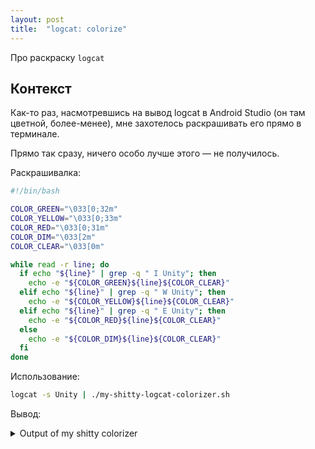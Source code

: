 ```yaml
---
layout: post
title:  "logcat: colorize"
---
```


<span class="hidden">Про раскраску <code>logcat</code></span>

## Контекст

Как-то раз, насмотревшись на вывод logcat в Android Studio (он там цветной, более-менее), мне захотелось раскрашивать его прямо в терминале.

Прямо так сразу, ничего особо лучше этого — не получилось.

Раскрашивалка:

```bash
#!/bin/bash

COLOR_GREEN="\033[0;32m"
COLOR_YELLOW="\033[0;33m"
COLOR_RED="\033[0;31m"
COLOR_DIM="\033[2m"
COLOR_CLEAR="\033[0m"

while read -r line; do
  if echo "${line}" | grep -q " I Unity"; then
    echo -e "${COLOR_GREEN}${line}${COLOR_CLEAR}"
  elif echo "${line}" | grep -q " W Unity"; then
    echo -e "${COLOR_YELLOW}${line}${COLOR_CLEAR}"
  elif echo "${line}" | grep -q " E Unity"; then
    echo -e "${COLOR_RED}${line}${COLOR_CLEAR}"
  else
    echo -e "${COLOR_DIM}${line}${COLOR_CLEAR}"
  fi
done
```

Использование:

```bash
logcat -s Unity | ./my-shitty-logcat-colorizer.sh
```

Вывод:

<details>
  <summary>Output of my shitty colorizer</summary>

  <div class="container-log-fit">
    --------- beginning of main
    <br />
    <span class="terminal-green">10-18 00:46:36.633 23548 23614 I Unity : [2023-10-18
      05:46:36.627] UnityInitApplication
    </span>
    <br />
    <span class="terminal-green">10-18 00:46:36.633 23548 23614 I Unity :
      [2023-10-18 05:46:36.633] ApplicationModeVR
    </span>
    <br />
    <span class="terminal-green">10-18 00:46:36.635 23548 23614 I
      Unity : [2023-10-18 05:46:36.635] SetCurrentThreadAffinity
    </span>
    <br />
    <span class="terminal-green">10-18 00:46:36.640
      23548 23614 I Unity : [2023-10-18 05:46:36.640] RuntimeInitialize
    </span>
    <br />
    <span class="terminal-green">10-18
      00:46:36.689 23548 23614 I Unity : [2023-10-18 05:46:36.689] MountApk
    </span>
    <br />
    <span class="terminal-green">10-18
      00:46:36.721 23548 23614 I Unity : [2023-10-18 05:46:36.721] MountObbs
    </span>
    <br />
    <span class="terminal-green">10-18
      00:46:36.723 23548 23614 I Unity : [2023-10-18 05:46:36.723] MultiThreadStackTrace_Init
    </span>
    <br />
    <span
      class="terminal-green">10-18 00:46:36.723 23548 23614 I Unity : [2023-10-18 05:46:36.723] Signal handler for capture
      multi-threads stack register success!
    </span>
    <br />
    <span class="terminal-green">10-18 00:46:36.724 23548 23614 I Unity :
      [2023-10-18 05:46:36.724] MultiThreadStackTrace init success!
    </span>
    <br />
    <span class="terminal-green">10-18 00:46:36.724
      23548 23614 I Unity : [2023-10-18 05:46:36.724] securitylib_Init
    </span>
    <br />
    <span class="terminal-green">10-18
      00:46:36.731 23548 23614 I Unity : [2023-10-18 05:46:36.731] DeviceName 
    </span>
    <br />
    <span
      class="terminal-green">10-18 00:46:36.735 23548 23614 I Unity : [2023-10-18 05:46:36.735] SystemInfo CPU = ARM64 FP ASIMD
      AES, Cores = 8, Memory = 5593mb
    </span>
    <br />
    <span class="terminal-green">10-18 00:46:36.735 23548 23614 I Unity :
      [2023-10-18 05:46:36.735] SystemInfo ARM big.LITTLE configuration: 0 big (mask: 0), 8 little (mask:
      255)
    </span>
    <br />
    <span class="terminal-green">10-18 00:46:36.735 23548 23614 I Unity : [2023-10-18 05:46:36.735]
      ApplicationInfo com.miHoYo.GenshinImpact version 4.1.0_18054760_18121248 build
      6cd0a56d-433b-4312-b029-a27e8549f616
    </span>
    <br />
    <span class="terminal-green">10-18 00:46:36.735 23548 23614 I Unity :
      [2023-10-18 05:46:36.735] Built from '' branch, Version '2017.4.30f1 (0)', Build type 'Release', Scripting Backend
      'il2cpp'
    </span>
    <br />
    <span class="terminal-green">10-18 00:46:37.055 23548 23614 I Unity : [2023-10-18 05:46:37.055] Read
      and enabled 0 persistent code switches
    </span>
    <br />10-18 00:46:39.070 23548 23614 D Unity : GL_OES_EGL_image
    GL_OES_EGL_image_external GL_OES_EGL_sync GL_OES_vertex_half_float GL_OES_framebuffer_object GL_OES_rgb8_rgba8
    GL_OES_compressed_ETC1_RGB8_texture GL_AMD_compressed_ATC_texture GL_KHR_texture_compression_astc_ldr
    GL_KHR_texture_compression_astc_hdr GL_OES_texture_compression_astc GL_OES_texture_npot
    GL_EXT_texture_filter_anisotropic GL_EXT_texture_format_BGRA8888 GL_EXT_read_format_bgra GL_OES_texture_3D
    GL_EXT_color_buffer_float GL_EXT_color_buffer_half_float GL_QCOM_alpha_test GL_OES_depth24 GL_OES_packed_depth_stencil
    GL_OES_depth_texture GL_OES_depth_texture_cube_map GL_EXT_sRGB GL_OES_texture_float GL_OES_texture_float_linear
    GL_OES_texture_half_float GL_OES_texture_half_float_linear GL_EXT_texture_type_2_10_10_10_REV GL_EXT_texture_sRGB_decode
    GL_EXT_texture_format_sRGB_override GL_OES_element_index_uint GL_EXT_copy_image GL_EXT_geometry_shader
    GL_EXT_tessellation_shader GL_OES_texture_stencil8 GL_EXT_shader_io_blocks GL_OES_shader_image_atomic
    GL_OES_sample_variables GL_EXT_texture_b
    <br />10-18 00:46:39.070 23548 23614 D Unity : order_clamp
    GL_EXT_EGL_image_external_wrap_modes GL_EXT_multisampled_render_to_texture GL_EXT_multisampled_render_to_texture2
    GL_OES_shader_multisample_interpolation GL_EXT_texture_cube_map_array GL_EXT_draw_buffers_indexed GL_EXT_gpu_shader5
    GL_EXT_robustness GL_EXT_texture_buffer GL_EXT_shader_framebuffer_fetch GL_ARM_shader_framebuffer_fetch_depth_stencil
    GL_OES_texture_storage_multisample_2d_array GL_OES_sample_shading GL_OES_get_program_binary GL_EXT_debug_label
    GL_KHR_blend_equation_advanced GL_KHR_blend_equation_advanced_coherent GL_QCOM_tiled_rendering
    GL_ANDROID_extension_pack_es31a GL_EXT_primitive_bounding_box GL_OES_standard_derivatives GL_OES_vertex_array_object
    GL_EXT_disjoint_timer_query GL_KHR_debug GL_EXT_YUV_target GL_EXT_sRGB_write_control GL_EXT_texture_norm16
    GL_EXT_discard_framebuffer GL_OES_surfaceless_context GL_OVR_multiview GL_OVR_multiview2 GL_EXT_texture_sRGB_R8
    GL_KHR_no_error GL_EXT_debug_marker GL_OES_EGL_image_external_essl3 GL_OVR_multiview_multisampled_render_to_texture
    GL_E
    <br />10-18 00:46:39.070 23548 23614 D Unity : XT_buffer_storage GL_EXT_external_buffer
    GL_EXT_blit_framebuffer_params GL_EXT_clip_cull_distance GL_EXT_protected_textures
    GL_EXT_shader_non_constant_global_initializers GL_QCOM_texture_foveated GL_QCOM_texture_foveated_subsampled_layout
    GL_QCOM_shader_framebuffer_fetch_noncoherent GL_QCOM_shader_framebuffer_fetch_rate GL_EXT_memory_object
    GL_EXT_memory_object_fd GL_EXT_EGL_image_array GL_NV_shader_noperspective_interpolation
    GL_KHR_robust_buffer_access_behavior GL_EXT_EGL_image_storage GL_EXT_blend_func_extended GL_EXT_clip_control
    GL_OES_texture_view GL_EXT_fragment_invocation_density GL_QCOM_validate_shader_binary
    GL_QCOM_YUV_texture_gather
    <br />
    <br />
    <span class="terminal-red">10-18 00:46:39.074 23548 23614 E Unity : [2023-10-18
      05:46:39.074] HK4EUpload:Try to delete file
      /storage/emulated/0/Android/data/com.miHoYo.GenshinImpact/c124dfe0bc1c644acac37929fc0d8957_tmp
    </span>
    <br />
    <br />
    <span
      class="terminal-red">10-18 00:46:39.074 23548 23614 E Unity :
    </span>
    <br />
    <br />
    <span class="terminal-red">10-18
      00:46:39.074 23548 23614 E Unity : (Filename: Line: 2233)
    </span>
    <br />
    <br />
    <span class="terminal-red">10-18
      00:46:39.074 23548 23614 E Unity :
    </span>
    <br />
    <br />
    <span class="terminal-yellow">10-18 00:46:40.304 23548 23614 W Unity :
      [2023-10-18 05:46:40.304] Begin Compile ComputeShader:BuildHIZ.HZBBuildCS
    </span>
    <br />
    <br />
    <span
      class="terminal-yellow">10-18 00:46:40.304 23548 23614 W Unity :
    </span>
    <br />
    <br />
    <span class="terminal-yellow">10-18
      00:46:40.304 23548 23614 W Unity : (Filename: Line: 468)
    </span>
    <br />
    <br />
    <span class="terminal-yellow">10-18 00:46:40.304
      23548 23614 W Unity :
    </span>
    <br />
    <br />
    <span class="terminal-yellow">10-18 00:46:40.315 23548 23614 W Unity : [2023-10-18
      05:46:40.315] End Compile ComputeShader:BuildHIZ.HZBBuildCS
    </span>
    <br />
    <br />
    <span class="terminal-yellow">10-18
      00:46:40.315 23548 23614 W Unity :
    </span>
    <br />
    <br />
    <span class="terminal-yellow">10-18 00:46:40.315 23548 23614 W Unity :
      (Filename: Line: 500)
    </span>
    <br />
    <br />
    <span class="terminal-yellow">10-18 00:46:40.315 23548 23614 W Unity
      :
    </span>
    <br />
    <br />
    <span class="terminal-yellow">10-18 00:46:40.316 23548 23614 W Unity : [2023-10-18 05:46:40.316] Begin
      Compile ComputeShader:BuildHIZ.HZBBuildCS
    </span>
    <br />
    <br />
    <span class="terminal-yellow">10-18 00:46:40.316 23548 23614 W
      Unity :
    </span>
    <br />
    <br />
    <span class="terminal-yellow">10-18 00:46:40.316 23548 23614 W Unity : (Filename: Line:
      468)
    </span>
    <br />
    <br />
    <span class="terminal-yellow">10-18 00:46:40.316 23548 23614 W Unity :
    </span>
    <br />
    <br />
    <span
      class="terminal-yellow">10-18 00:46:40.317 23548 23614 W Unity : [2023-10-18 05:46:40.317] End Compile
      ComputeShader:BuildHIZ.HZBBuildCS
    </span>
    <br />
    <br />
    <span class="terminal-yellow">10-18 00:46:40.317 23548 23614 W Unity
      :
    </span>
    <br />
    <br />
    <span class="terminal-yellow">10-18 00:46:40.317 23548 23614 W Unity : (Filename: Line:
      500)
    </span>
    <br />
    <br />
    <span class="terminal-yellow">10-18 00:46:40.317 23548 23614 W Unity :
    </span>
    <br />
    <br />
    <span
      class="terminal-yellow">10-18 00:46:40.317 23548 23614 W Unity : [2023-10-18 05:46:40.317] Begin Compile
      ComputeShader:BuildHIZ.HZBBuildCS
    </span>
    <br />
    <br />
    <span class="terminal-yellow">10-18 00:46:40.317 23548 23614 W Unity
      :
    </span>
    <br />
    <br />
    <span class="terminal-yellow">10-18 00:46:40.317 23548 23614 W Unity : (Filename: Line:
      468)
    </span>
    <br />
    <br />
    <span class="terminal-yellow">10-18 00:46:40.317 23548 23614 W Unity :
    </span>
    <br />
    <br />
    <span
      class="terminal-yellow">10-18 00:46:40.319 23548 23614 W Unity : [2023-10-18 05:46:40.319] End Compile
      ComputeShader:BuildHIZ.HZBBuildCS
    </span>
    <br />
    <br />
    <span class="terminal-yellow">10-18 00:46:40.319 23548 23614 W Unity
      :
    </span>
    <br />
    <br />
    <span class="terminal-yellow">10-18 00:46:40.319 23548 23614 W Unity : (Filename: Line:
      500)
    </span>
    <br />
    <br />
    <span class="terminal-yellow">10-18 00:46:40.319 23548 23614 W Unity :
    </span>
    <br />
    <br />
    <span
      class="terminal-yellow">10-18 00:46:40.320 23548 23614 W Unity : [2023-10-18 05:46:40.320] Begin Compile
      ComputeShader:BuildHIZ.HZBBuildCS
    </span>
    <br />
    <br />
    <span class="terminal-yellow">10-18 00:46:40.320 23548 23614 W Unity
      :
    </span>
    <br />
    <br />
    <span class="terminal-yellow">10-18 00:46:40.320 23548 23614 W Unity : (Filename: Line:
      468)
    </span>
    <br />
    <br />
    <span class="terminal-yellow">10-18 00:46:40.320 23548 23614 W Unity :
    </span>
    <br />
    <br />
    <span
      class="terminal-yellow">10-18 00:46:40.321 23548 23614 W Unity : [2023-10-18 05:46:40.321] End Compile
      ComputeShader:BuildHIZ.HZBBuildCS
    </span>
    <br />
    <br />
    <span class="terminal-yellow">10-18 00:46:40.321 23548 23614 W Unity
      :
    </span>
    <br />
    <br />
    <span class="terminal-yellow">10-18 00:46:40.321 23548 23614 W Unity : (Filename: Line:
      500)
    </span>
    <br />
    <br />
    <span class="terminal-yellow">10-18 00:46:40.321 23548 23614 W Unity :
    </span>
    <br />
    <br />
    <span
      class="terminal-green">10-18 00:46:43.508 23548 23614 I Unity : [2023-10-18 05:46:43.508] Genshin Start Log: GameManager
      Awake - NowTimeStamp:1697579203
    </span>
    <br />
    <br />
    <span class="terminal-green">10-18 00:46:43.550 23548 23614 I Unity :
      [2023-10-18 05:46:43.549] Genshin Start Log: GameManager Start - NowTimeStamp:1697579203
    </span>
    <br />
    <br />
    <span
      class="terminal-green">10-18 00:46:43.550 23548 23614 I Unity : [2023-10-18 05:46:43.550] Genshin Start Log: GameManager
      InitGame - NowTimeStamp:1697579203
    </span>
    <br />
    <br />
    <span class="terminal-green">10-18 00:46:43.565 23548 23614 I Unity :
      [2023-10-18 05:46:43.565] Load DownloadPref:
      {"resStatus":[0,0],"redownloadUselessAudio":false,"redownloadUselessVideo":false}
    </span>
    <br />
    <br />
    <span
      class="terminal-green">10-18 00:46:43.565 23548 23614 I Unity : DJMNDPNJCKD:OMMJEAGFEBP()
    </span>
    <br />
    <br />
    <span
      class="terminal-green">10-18 00:46:43.565 23548 23614 I Unity : MoleMole.GameManager:HOOLDBCLMMF()
    </span>
    <br />
    <br />
    <span
      class="terminal-green">10-18 00:46:43.565 23548 23614 I Unity :
    </span>
    <br />
    <br />
    <span class="terminal-green">10-18
      00:46:43.565 23548 23614 I Unity : (Filename:
      E:/WKSPC/4.1Fix/sourceCode/artifacts/generated/Android/runtime/DebugBindings.gen.cpp Line: 64)
    </span>
    <br />
    <br />
    <span
      class="terminal-green">10-18 00:46:43.565 23548 23614 I Unity :
    </span>
    <br />
    <br />
    <span class="terminal-green">10-18
      00:46:43.578 23548 23614 I Unity : [2023-10-18 05:46:43.578] IsBaseResVersionHashChanged=> baseResVersionHashInPersist
      = b8ad419157e6112db0fc9fb117ef4a9f, md5 in streamingResVersion =
      b8ad419157e6112db0fc9fb117ef4a9f
    </span>
    <br />
    <br />
    <span class="terminal-green">10-18 00:46:43.578 23548 23614 I Unity :
      MoleMole.GameManager:HOOLDBCLMMF()
    </span>
    <br />
    <br />
    <span class="terminal-green">10-18 00:46:43.578 23548 23614 I Unity
      :
    </span>
    <br />
    <br />
    <span class="terminal-green">10-18 00:46:43.578 23548 23614 I Unity : (Filename:
      E:/WKSPC/4.1Fix/sourceCode/artifacts/generated/Android/runtime/DebugBindings.gen.cpp Line: 64)
    </span>
    <br />
    <br />
    <span
      class="terminal-green">10-18 00:46:43.578 23548 23614 I Unity :
    </span>
    <br />
    <br />
    <span class="terminal-green">10-18
      00:46:44.791 23548 23614 I Unity : [2023-10-18 05:46:44.791] [MTRManager]client create sucess!
    </span>
    <br />
    <br />
    <span
      class="terminal-green">10-18 00:46:44.791 23548 23614 I Unity : MoleMole.GameManager:AEHPIEMNCIN()
    </span>
    <br />
    <br />
    <span
      class="terminal-green">10-18 00:46:44.791 23548 23614 I Unity : MoleMole.GameManager:HOOLDBCLMMF()
    </span>
    <br />
    <br />
    <span
      class="terminal-green">10-18 00:46:44.791 23548 23614 I Unity :
    </span>
    <br />
    <br />
    <span class="terminal-green">10-18
      00:46:44.791 23548 23614 I Unity : (Filename:
      E:/WKSPC/4.1Fix/sourceCode/artifacts/generated/Android/runtime/DebugBindings.gen.cpp Line: 64)
    </span>
    <br />
    <br />
    <span
      class="terminal-green">10-18 00:46:44.791 23548 23614 I Unity :
    </span>
    <br />
    <br />
    <span class="terminal-green">10-18
      00:46:44.826 23548 23614 I Unity : [2023-10-18 05:46:44.826] Genshin Start Log: GameManager ShowLogo -
      NowTimeStamp:1697579204
    </span>
    <br />
    <br />
    <span class="terminal-green">10-18 00:46:44.888 23548 23614 I Unity :
      [2023-10-18 05:46:44.888] Genshin Start Log: LogoPageContext SetupView -
      NowTimeStamp:1697579204
    </span>
    <br />
    <br />
    <span class="terminal-green">10-18 00:46:47.884 23548 23614 I Unity :
      [2023-10-18 05:46:47.884] Genshin Start Log: LogoPageContext ClosePage -
      NowTimeStamp:1697579207
    </span>
    <br />
    <br />
    <span class="terminal-green">10-18 00:46:47.884 23548 23614 I Unity :
      [2023-10-18 05:46:47.884] Genshin Start Log: GameManager StartHome - NowTimeStamp:1697579207
    </span>
    <br />
    <br />
    <span
      class="terminal-green">10-18 00:46:47.916 23548 23614 I Unity : [2023-10-18 05:46:47.916] Genshin Start Log: GameManager
      ChangeGameWorld Home - NowTimeStamp:1697579207
    </span>
    <br />
    <br />
    <span class="terminal-green">10-18 00:46:47.924 23548
      23614 I Unity : [2023-10-18 05:46:47.924] Genshin Start Log: GameManager CreateNewGameWorld Home -
      NowTimeStamp:1697579207
    </span>
    <br />
    <br />
    <span class="terminal-green">10-18 00:46:47.939 23548 23614 I Unity :
      [2023-10-18 05:46:47.939] Genshin Start Log: Home LoadScene - NowTimeStamp:1697579207
    </span>
    <br />
    <br />
    <span
      class="terminal-green">10-18 00:46:47.961 23548 23614 I Unity : [2023-10-18 05:46:47.961] Texture streaming preload
      close!
    </span>
    <br />
    <br />
    <span class="terminal-green">10-18 00:46:47.961 23548 23614 I Unity :
      OLHIFOGGMIM:MoveNext()
    </span>
    <br />
    <br />
    <span class="terminal-green">10-18 00:46:47.961 23548 23614 I Unity :
      UnityEngine.SetupCoroutine:InvokeMoveNext(IEnumerator, IntPtr)
    </span>
    <br />
    <br />
    <span class="terminal-green">10-18
      00:46:47.961 23548 23614 I Unity : UnityEngine.MonoBehaviour:StartCoroutine(IEnumerator)
    </span>
    <br />
    <br />
    <span
      class="terminal-green">10-18 00:46:47.961 23548 23614 I Unity : JBLGLCLGBKE:CIIBFDCPMNB(IEnumerator,
      Boolean)
    </span>
    <br />
    <br />
    <span class="terminal-green">10-18 00:46:47.961 23548 23614 I Unity :
      AEJMFLHFEPL:ILMJEICJEOM()
    </span>
    <br />
    <br />
    <span class="terminal-green">10-18 00:46:47.961 23548 23614 I Unity :
      MoleMole.GameManager:KPHEGEBOONL(WorldType, UInt32, String, String)
    </span>
    <br />
    <br />
    <span class="terminal-green">10-18
      00:46:47.961 23548 23614 I Unity : MoleMole.EEGFAFEFKOC:LLDKNDHIIIH()
    </span>
    <br />
    <br />
    <span class="terminal-green">10-18
      00:46:47.961 23548 23614 I Unity : JFONKPLEEGN:Invoke()
    </span>
    <br />
    <br />
    <span class="terminal-green">10-18 00:46:47.961
      23548 23614 I Unity : HKELOMNMLFL:Tick()
    </span>
    <br />
    <br />
    <span class="terminal-green">10-18 00:46:47.961 23548 23614 I
      Unity : MoleMole.GameManager:ONCKPFPBFNI()
    </span>
    <br />
    <br />
    <span class="terminal-green">10-18 00:46:47.961 23548 23614 I
      Unity : MoleMole.GameManager:Update()
    </span>
    <br />
    <br />
    <span class="terminal-green">10-18 00:46:47.961 23548 23614 I
      Unity :
    </span>
    <br />
    <br />
    <span class="terminal-green">10-18 00:46:47.961 23548 23614 I Unity : [ line
      273]
    </span>
    <br />
    <br />
    <span class="terminal-green">10-18 00:46:47.961 23548 23614 I Unity : (Filename: Line:
      273)
    </span>
    <br />
    <br />
    <span class="terminal-green">10-18 00:46:47.961 23548 23614 I Unity :
    </span>
    <br />
    <br />
    <span
      class="terminal-green">10-18 00:46:47.961 23548 23614 I Unity : [2023-10-18 05:46:47.961] Genshin Start Log: GameManager
      FirstChangeToHomeCallback - NowTimeStamp:1697579207
    </span>
    <br />
    <br />
    <span class="terminal-green">10-18 00:46:47.966
      23548 23614 I Unity : [2023-10-18 05:46:47.966] Texture streaming preload close!
    </span>
    <br />
    <br />
    <span
      class="terminal-green">10-18 00:46:47.966 23548 23614 I Unity : KAEEPNKKCDK:JKANBEOJLHH()
    </span>
    <br />
    <br />
    <span
      class="terminal-green">10-18 00:46:47.966 23548 23614 I Unity : MoleMole.GameManager:ABJOLHANEPM()
    </span>
    <br />
    <br />
    <span
      class="terminal-green">10-18 00:46:47.966 23548 23614 I Unity : System.Action:Invoke()
    </span>
    <br />
    <br />
    <span
      class="terminal-green">10-18 00:46:47.966 23548 23614 I Unity : MoleMole.EEGFAFEFKOC:LLDKNDHIIIH()
    </span>
    <br />
    <br />
    <span
      class="terminal-green">10-18 00:46:47.966 23548 23614 I Unity : JFONKPLEEGN:Invoke()
    </span>
    <br />
    <br />
    <span
      class="terminal-green">10-18 00:46:47.966 23548 23614 I Unity : HKELOMNMLFL:Tick()
    </span>
    <br />
    <br />
    <span
      class="terminal-green">10-18 00:46:47.966 23548 23614 I Unity : MoleMole.GameManager:ONCKPFPBFNI()
    </span>
    <br />
    <br />
    <span
      class="terminal-green">10-18 00:46:47.966 23548 23614 I Unity : MoleMole.GameManager:Update()
    </span>
    <br />
    <br />
    <span
      class="terminal-green">10-18 00:46:47.966 23548 23614 I Unity :
    </span>
    <br />
    <br />
    <span class="terminal-green">10-18
      00:46:47.966 23548 23614 I Unity : [ line 273]
    </span>
    <br />
    <br />
    <span class="terminal-green">10-18 00:46:47.966 23548
      23614 I Unity : (Filename: Line: 273)
    </span>
    <br />
    <br />
    <span class="terminal-green">10-18 00:46:47.966 23548 23614 I
      Unity :
    </span>
    <br />
    <br />
    <span class="terminal-green">10-18 00:46:48.393 23548 23614 I Unity : [2023-10-18 05:46:48.393]
      Genshin Start Log: LoginMainPageContext SetupView - NowTimeStamp:1697579208
    </span>
    <br />
    <br />
    <span
      class="terminal-green">10-18 00:46:49.333 23548 23614 I Unity : [2023-10-18 05:46:49.333] On Mobile Platform, FSR quality
      is fixed on FLOAT16MOBILE
    </span>
    <br />
    <br />
    <span class="terminal-green">10-18 00:46:49.333 23548 23614 I Unity :
      UnityEngine.Rendering.PostProcessing.PostProcessLayer:OnEnable()
    </span>
    <br />
    <br />
    <span class="terminal-green">10-18
      00:46:49.333 23548 23614 I Unity : UnityEngine.Object:Internal_CloneSingle(Object)
    </span>
    <br />
    <br />
    <span
      class="terminal-green">10-18 00:46:49.333 23548 23614 I Unity : UnityEngine.Object:Instantiate(T)
    </span>
    <br />
    <br />
    <span
      class="terminal-green">10-18 00:46:49.333 23548 23614 I Unity :
      MoleMole.StatExtension:Instantiate(T)
    </span>
    <br />
    <br />
    <span class="terminal-green">10-18 00:46:49.333 23548 23614 I
      Unity : MoleMole.MonoLoginScene:Awake()
    </span>
    <br />
    <br />
    <span class="terminal-green">10-18 00:46:49.333 23548 23614 I
      Unity : UnityEngine.Object:Instantiate(Object, Transform, Boolean)
    </span>
    <br />
    <br />
    <span class="terminal-green">10-18
      00:46:49.333 23548 23614 I Unity : UnityEngine.Object:Instantiate(T, Transform)
    </span>
    <br />
    <br />
    <span
      class="terminal-green">10-18 00:46:49.333 23548 23614 I Unity : MoleMole.StatExtension:Instantiate(T,
      Transform)
    </span>
    <br />
    <br />
    <span class="terminal-green">10-18 00:46:49.333 23548 23614 I Unity :
      NKMBPJJPGEF:NLBBIPMBEAH()
    </span>
    <br />
    <br />
    <span class="terminal-green">10-18 00:46:49.333 23548 23614 I Unity :
      NKMBPJJPGEF:SetupView()
    </span>
    <br />
    <br />
    <span class="terminal-green">10-18 00:46:49.333 23548 23614 I Unity :
      MoleMole.BaseContext:Setup()
    </span>
    <br />
    <br />
    <span class="terminal-green">10-18 00:46:49.333 23548 23614 I Unity :
      HLFIMACGGAA:OnLoadedView(GameObject)
    </span>
    <br />
    <br />
    <span class="terminal-green">10-18 00:46:49.333 23548 23614 I Unity
      : System.Action`1:Invoke(T)
    </span>
    <br />
    <br />
    <span class="terminal-green">10-18 00:46:49.333 23548 23614 I Unity :
      System.Action`1:Invoke(T)
    </span>
    <br />
    <br />
    <span class="terminal-green">10-18 00:46:49.333 23548 23614 I Unity :
      JFNKFMBKNBE:HLNJKMGFMFM(MKNNHKMPCOG, GameObject, Action`1)
    </span>
    <br />
    <br />
    <span class="terminal-green">10-18
      00:46:49.333 23548 23614 I Unity : JFNKFMBKNBE:OPKLNDPCFBJ(MKNNHKMPCOG, Action`1, Boolean,
      BaseContext)
    </span>
    <br />
    <br />
    <span class="terminal-green">10-18 00:46:49.333 23548 23614 I Unity :
      GPMBIMCJPFC:LCDDBGAEMHI(BaseContext, Action`1, Boolean)
    </span>
    <br />
    <br />
    <span class="terminal-green">10-18 00:46:49.333
      23548 23614 I Unity : HLFIMACGGAA:Init()
    </span>
    <br />
    <br />
    <span class="terminal-green">10-18 00:46:49.333 23548 23614 I
      Unity : GPMBIMCJPFC:JMLINLCCOFM(HLFIMACGGAA, Boolean, LEHAGMFMNLH)
    </span>
    <br />
    <br />
    <span class="terminal-green">10-18
      00:46:49.333 23548 23614 I Unity : GPMBIMCJPFC:AONNCDKCNFG(WorldType, Boolean)
    </span>
    <br />
    <br />
    <span
      class="terminal-green">10-18 00:46:49.333 23548 23614 I Unity : OLHIFOGGMIM:MoveNext()
    </span>
    <br />
    <br />
    <span
      class="terminal-green">10-18 00:46:49.333 23548 23614 I Unity : UnityEngine.SetupCoroutine:InvokeMoveNext(IEnumerator,
      IntPtr)
    </span>
    <br />
    <br />
    <span class="terminal-green">10-18 00:46:49.333 23548 23614 I Unity :
    </span>
    <br />
    <br />
    <span
      class="terminal-green">10-18 00:46:49.333 23548 23614 I Unity : (Filena
    </span>
    <br />
    <br />
    <span class="terminal-yellow">10-18
      00:46:49.337 23548 23614 W Unity : [2023-10-18 05:46:49.337] Checkboard Setting: None
    </span>
    <br />
    <br />
    <span
      class="terminal-yellow">10-18 00:46:49.337 23548 23614 W Unity : MoleMole.MonoLoginScene:Awake()
    </span>
    <br />
    <br />
    <span
      class="terminal-yellow">10-18 00:46:49.337 23548 23614 W Unity : UnityEngine.Object:Instantiate(Object, Transform,
      Boolean)
    </span>
    <br />
    <br />
    <span class="terminal-yellow">10-18 00:46:49.337 23548 23614 W Unity :
      UnityEngine.Object:Instantiate(T, Transform)
    </span>
    <br />
    <br />
    <span class="terminal-yellow">10-18 00:46:49.337 23548 23614
      W Unity : MoleMole.StatExtension:Instantiate(T, Transform)
    </span>
    <br />
    <br />
    <span class="terminal-yellow">10-18
      00:46:49.337 23548 23614 W Unity : NKMBPJJPGEF:NLBBIPMBEAH()
    </span>
    <br />
    <br />
    <span class="terminal-yellow">10-18
      00:46:49.337 23548 23614 W Unity : NKMBPJJPGEF:SetupView()
    </span>
    <br />
    <br />
    <span class="terminal-yellow">10-18
      00:46:49.337 23548 23614 W Unity : MoleMole.BaseContext:Setup()
    </span>
    <br />
    <br />
    <span class="terminal-yellow">10-18
      00:46:49.337 23548 23614 W Unity : HLFIMACGGAA:OnLoadedView(GameObject)
    </span>
    <br />
    <br />
    <span
      class="terminal-yellow">10-18 00:46:49.337 23548 23614 W Unity : System.Action`1:Invoke(T)
    </span>
    <br />
    <br />
    <span
      class="terminal-yellow">10-18 00:46:49.337 23548 23614 W Unity : System.Action`1:Invoke(T)
    </span>
    <br />
    <br />
    <span
      class="terminal-yellow">10-18 00:46:49.337 23548 23614 W Unity : JFNKFMBKNBE:HLNJKMGFMFM(MKNNHKMPCOG, GameObject,
      Action`1)
    </span>
    <br />
    <br />
    <span class="terminal-yellow">10-18 00:46:49.337 23548 23614 W Unity :
      JFNKFMBKNBE:OPKLNDPCFBJ(MKNNHKMPCOG, Action`1, Boolean, BaseContext)
    </span>
    <br />
    <br />
    <span class="terminal-yellow">10-18
      00:46:49.337 23548 23614 W Unity : GPMBIMCJPFC:LCDDBGAEMHI(BaseContext, Action`1, Boolean)
    </span>
    <br />
    <br />
    <span
      class="terminal-yellow">10-18 00:46:49.337 23548 23614 W Unity : HLFIMACGGAA:Init()
    </span>
    <br />
    <br />
    <span
      class="terminal-yellow">10-18 00:46:49.337 23548 23614 W Unity : GPMBIMCJPFC:JMLINLCCOFM(HLFIMACGGAA, Boolean,
      LEHAGMFMNLH)
    </span>
    <br />
    <br />
    <span class="terminal-yellow">10-18 00:46:49.337 23548 23614 W Unity :
      GPMBIMCJPFC:AONNCDKCNFG(WorldType, Boolean)
    </span>
    <br />
    <br />
    <span class="terminal-yellow">10-18 00:46:49.337 23548 23614
      W Unity : OLHIFOGGMIM:MoveNext()
    </span>
    <br />
    <br />
    <span class="terminal-yellow">10-18 00:46:49.337 23548 23614 W Unity :
      UnityEngine.SetupCoroutine:InvokeMoveNext(IEnumerator, IntPtr)
    </span>
    <br />
    <br />
    <span class="terminal-yellow">10-18
      00:46:49.337 23548 23614 W Unity :
    </span>
    <br />
    <br />
    <span class="terminal-yellow">10-18 00:46:49.337 23548 23614 W Unity :
      (Filename: E:/WKSPC/4.1Fix/sourceCode/artifacts/generated/Android/runtime/DebugBindings.gen.cpp Line:
      64)
    </span>
    <br />
    <br />
    <span class="terminal-yellow">10-18 00:46:49.337 23548 23614 W Unity :
    </span>
    <br />
    <br />
    <span
      class="terminal-green">10-18 00:46:49.339 23548 23614 I Unity : [2023-10-18 05:46:49.339] On Mobile Platform, FSR quality
      is fixed on FLOAT16MOBILE
    </span>
    <br />
    <br />
    <span class="terminal-green">10-18 00:46:49.339 23548 23614 I Unity :
      MEGHBLMAFHN:GMNJPNCOKJF(Camera, Boolean, HHBHHDMINPG, Boolean)
    </span>
    <br />
    <br />
    <span class="terminal-green">10-18
      00:46:49.339 23548 23614 I Unity : MoleMole.MonoLoginScene:DGGPJOJAOCN(Camera)
    </span>
    <br />
    <br />
    <span
      class="terminal-green">10-18 00:46:49.339 23548 23614 I Unity : MoleMole.MonoLoginScene:Awake()
    </span>
    <br />
    <br />
    <span
      class="terminal-green">10-18 00:46:49.339 23548 23614 I Unity : UnityEngine.Object:Instantiate(Object, Transform,
      Boolean)
    </span>
    <br />
    <br />
    <span class="terminal-green">10-18 00:46:49.339 23548 23614 I Unity :
      UnityEngine.Object:Instantiate(T, Transform)
    </span>
    <br />
    <br />
    <span class="terminal-green">10-18 00:46:49.339 23548 23614
      I Unity : MoleMole.StatExtension:Instantiate(T, Transform)
    </span>
    <br />
    <br />
    <span class="terminal-green">10-18
      00:46:49.339 23548 23614 I Unity : NKMBPJJPGEF:NLBBIPMBEAH()
    </span>
    <br />
    <br />
    <span class="terminal-green">10-18
      00:46:49.339 23548 23614 I Unity : NKMBPJJPGEF:SetupView()
    </span>
    <br />
    <br />
    <span class="terminal-green">10-18
      00:46:49.339 23548 23614 I Unity : MoleMole.BaseContext:Setup()
    </span>
    <br />
    <br />
    <span class="terminal-green">10-18
      00:46:49.339 23548 23614 I Unity : HLFIMACGGAA:OnLoadedView(GameObject)
    </span>
    <br />
    <br />
    <span
      class="terminal-green">10-18 00:46:49.339 23548 23614 I Unity : System.Action`1:Invoke(T)
    </span>
    <br />
    <br />
    <span
      class="terminal-green">10-18 00:46:49.339 23548 23614 I Unity : System.Action`1:Invoke(T)
    </span>
    <br />
    <br />
    <span
      class="terminal-green">10-18 00:46:49.339 23548 23614 I Unity : JFNKFMBKNBE:HLNJKMGFMFM(MKNNHKMPCOG, GameObject,
      Action`1)
    </span>
    <br />
    <br />
    <span class="terminal-green">10-18 00:46:49.339 23548 23614 I Unity :
      JFNKFMBKNBE:OPKLNDPCFBJ(MKNNHKMPCOG, Action`1, Boolean, BaseContext)
    </span>
    <br />
    <br />
    <span class="terminal-green">10-18
      00:46:49.339 23548 23614 I Unity : GPMBIMCJPFC:LCDDBGAEMHI(BaseContext, Action`1, Boolean)
    </span>
    <br />
    <br />
    <span
      class="terminal-green">10-18 00:46:49.339 23548 23614 I Unity : HLFIMACGGAA:Init()
    </span>
    <br />
    <br />
    <span
      class="terminal-green">10-18 00:46:49.339 23548 23614 I Unity : GPMBIMCJPFC:JMLINLCCOFM(HLFIMACGGAA, Boolean,
      LEHAGMFMNLH)
    </span>
    <br />
    <br />
    <span class="terminal-green">10-18 00:46:49.339 23548 23614 I Unity :
      GPMBIMCJPFC:AONNCDKCNFG(WorldType, Boolean)
    </span>
    <br />
    <br />
    <span class="terminal-green">10-18 00:46:49.339 23548 23614
      I Unity : OLHIFOGGMIM:MoveNext()
    </span>
    <br />
    <br />
    <span class="terminal-green">10-18 00:46:49.339 23548 23614 I Unity :
      UnityEngine.SetupCoroutine:InvokeMoveNext(IEnumerator, IntPtr)
    </span>
    <br />
    <br />
    <span class="terminal-green">10-18
      00:46:49.339 23548 23614 I Unity :
    </span>
    <br />
    <br />
    <span class="terminal-green">10-18 00:46:49.339 23548 23614 I Unity :
      (Filename: E:/WKSPC/4.1Fix/sourceCode/artifacts/generated/Android/runtime/DebugBindin
    </span>
    <br />
    <br />
    <span
      class="terminal-green">10-18 00:46:49.344 23548 23614 I Unity : [2023-10-18 05:46:49.344] Texture streaming preload
      close!
    </span>
    <br />
    <br />
    <span class="terminal-green">10-18 00:46:49.344 23548 23614 I Unity :
      MoleMole.MonoLoginScene:Awake()
    </span>
    <br />
    <br />
    <span class="terminal-green">10-18 00:46:49.344 23548 23614 I Unity :
      UnityEngine.Object:Instantiate(Object, Transform, Boolean)
    </span>
    <br />
    <br />
    <span class="terminal-green">10-18
      00:46:49.344 23548 23614 I Unity : UnityEngine.Object:Instantiate(T, Transform)
    </span>
    <br />
    <br />
    <span
      class="terminal-green">10-18 00:46:49.344 23548 23614 I Unity : MoleMole.StatExtension:Instantiate(T,
      Transform)
    </span>
    <br />
    <br />
    <span class="terminal-green">10-18 00:46:49.344 23548 23614 I Unity :
      NKMBPJJPGEF:NLBBIPMBEAH()
    </span>
    <br />
    <br />
    <span class="terminal-green">10-18 00:46:49.344 23548 23614 I Unity :
      NKMBPJJPGEF:SetupView()
    </span>
    <br />
    <br />
    <span class="terminal-green">10-18 00:46:49.344 23548 23614 I Unity :
      MoleMole.BaseContext:Setup()
    </span>
    <br />
    <br />
    <span class="terminal-green">10-18 00:46:49.344 23548 23614 I Unity :
      HLFIMACGGAA:OnLoadedView(GameObject)
    </span>
    <br />
    <br />
    <span class="terminal-green">10-18 00:46:49.344 23548 23614 I Unity
      : System.Action`1:Invoke(T)
    </span>
    <br />
    <br />
    <span class="terminal-green">10-18 00:46:49.344 23548 23614 I Unity :
      System.Action`1:Invoke(T)
    </span>
    <br />
    <br />
    <span class="terminal-green">10-18 00:46:49.344 23548 23614 I Unity :
      JFNKFMBKNBE:HLNJKMGFMFM(MKNNHKMPCOG, GameObject, Action`1)
    </span>
    <br />
    <br />
    <span class="terminal-green">10-18
      00:46:49.344 23548 23614 I Unity : JFNKFMBKNBE:OPKLNDPCFBJ(MKNNHKMPCOG, Action`1, Boolean,
      BaseContext)
    </span>
    <br />
    <br />
    <span class="terminal-green">10-18 00:46:49.344 23548 23614 I Unity :
      GPMBIMCJPFC:LCDDBGAEMHI(BaseContext, Action`1, Boolean)
    </span>
    <br />
    <br />
    <span class="terminal-green">10-18 00:46:49.344
      23548 23614 I Unity : HLFIMACGGAA:Init()
    </span>
    <br />
    <br />
    <span class="terminal-green">10-18 00:46:49.344 23548 23614 I
      Unity : GPMBIMCJPFC:JMLINLCCOFM(HLFIMACGGAA, Boolean, LEHAGMFMNLH)
    </span>
    <br />
    <br />
    <span class="terminal-green">10-18
      00:46:49.344 23548 23614 I Unity : GPMBIMCJPFC:AONNCDKCNFG(WorldType, Boolean)
    </span>
    <br />
    <br />
    <span
      class="terminal-green">10-18 00:46:49.344 23548 23614 I Unity : OLHIFOGGMIM:MoveNext()
    </span>
    <br />
    <br />
    <span
      class="terminal-green">10-18 00:46:49.344 23548 23614 I Unity : UnityEngine.SetupCoroutine:InvokeMoveNext(IEnumerator,
      IntPtr)
    </span>
    <br />
    <br />
    <span class="terminal-green">10-18 00:46:49.344 23548 23614 I Unity :
    </span>
    <br />
    <br />
    <span
      class="terminal-green">10-18 00:46:49.344 23548 23614 I Unity : [ line 273]
    </span>
    <br />
    <br />
    <span
      class="terminal-green">10-18 00:46:49.344 23548 23614 I Unity : (Filename: Line: 273)
    </span>
    <br />
    <br />
    <span
      class="terminal-green">10-18 00:46:49.344 23548 23614 I Unity :
    </span>
    <br />
    <br />
    <span class="terminal-yellow">10-18
      00:46:49.346 23548 23614 W Unity : [2023-10-18 05:46:49.346] Checkboard Setting: None
    </span>
    <br />
    <br />
    <span
      class="terminal-yellow">10-18 00:46:49.346 23548 23614 W Unity : MoleMole.MonoLoginScene:Awake()
    </span>
    <br />
    <br />
    <span
      class="terminal-yellow">10-18 00:46:49.346 23548 23614 W Unity : UnityEngine.Object:Instantiate(Object, Transform,
      Boolean)
    </span>
    <br />
    <br />
    <span class="terminal-yellow">10-18 00:46:49.346 23548 23614 W Unity :
      UnityEngine.Object:Instantiate(T, Transform)
    </span>
    <br />
    <br />
    <span class="terminal-yellow">10-18 00:46:49.346 23548 23614
      W Unity : MoleMole.StatExtension:Instantiate(T, Transform)
    </span>
    <br />
    <br />
    <span class="terminal-yellow">10-18
      00:46:49.346 23548 23614 W Unity : NKMBPJJPGEF:NLBBIPMBEAH()
    </span>
    <br />
    <br />
    <span class="terminal-yellow">10-18
      00:46:49.346 23548 23614 W Unity : NKMBPJJPGEF:SetupView()
    </span>
    <br />
    <br />
    <span class="terminal-yellow">10-18
      00:46:49.346 23548 23614 W Unity : MoleMole.BaseContext:Setup()
    </span>
    <br />
    <br />
    <span class="terminal-yellow">10-18
      00:46:49.346 23548 23614 W Unity : HLFIMACGGAA:OnLoadedView(GameObject)
    </span>
    <br />
    <br />
    <span
      class="terminal-yellow">10-18 00:46:49.346 23548 23614 W Unity : System.Action`1:Invoke(T)
    </span>
    <br />
    <br />
    <span
      class="terminal-yellow">10-18 00:46:49.346 23548 23614 W Unity : System.Action`1:Invoke(T)
    </span>
    <br />
    <br />
    <span
      class="terminal-yellow">10-18 00:46:49.346 23548 23614 W Unity : JFNKFMBKNBE:HLNJKMGFMFM(MKNNHKMPCOG, GameObject,
      Action`1)
    </span>
    <br />
    <br />
    <span class="terminal-yellow">10-18 00:46:49.346 23548 23614 W Unity :
      JFNKFMBKNBE:OPKLNDPCFBJ(MKNNHKMPCOG, Action`1, Boolean, BaseContext)
    </span>
    <br />
    <br />
    <span class="terminal-yellow">10-18
      00:46:49.346 23548 23614 W Unity : GPMBIMCJPFC:LCDDBGAEMHI(BaseContext, Action`1, Boolean)
    </span>
    <br />
    <br />
    <span
      class="terminal-yellow">10-18 00:46:49.346 23548 23614 W Unity : HLFIMACGGAA:Init()
    </span>
    <br />
    <br />
    <span
      class="terminal-yellow">10-18 00:46:49.346 23548 23614 W Unity : GPMBIMCJPFC:JMLINLCCOFM(HLFIMACGGAA, Boolean,
      LEHAGMFMNLH)
    </span>
    <br />
    <br />
    <span class="terminal-yellow">10-18 00:46:49.346 23548 23614 W Unity :
      GPMBIMCJPFC:AONNCDKCNFG(WorldType, Boolean)
    </span>
    <br />
    <br />
    <span class="terminal-yellow">10-18 00:46:49.346 23548 23614
      W Unity : OLHIFOGGMIM:MoveNext()
    </span>
    <br />
    <br />
    <span class="terminal-yellow">10-18 00:46:49.346 23548 23614 W Unity :
      UnityEngine.SetupCoroutine:InvokeMoveNext(IEnumerator, IntPtr)
    </span>
    <br />
    <br />
    <span class="terminal-yellow">10-18
      00:46:49.346 23548 23614 W Unity :
    </span>
    <br />
    <br />
    <span class="terminal-yellow">10-18 00:46:49.346 23548 23614 W Unity :
      (Filename: E:/WKSPC/4.1Fix/sourceCode/artifacts/generated/Android/runtime/DebugBindings.gen.cpp Line:
      64)
    </span>
    <br />
    <br />
    <span class="terminal-yellow">10-18 00:46:49.346 23548 23614 W Unity :
    </span>
    <br />
    <br />
    <span
      class="terminal-green">10-18 00:46:49.458 23548 23614 I Unity : [2023-10-18 05:46:49.458] Genshin Start Log:
      LoginMainPageContext OnAgreement - NowTimeStamp:1697579209
    </span>
    <br />
    <br />
    <span class="terminal-green">10-18
      00:46:49.514 23548 23614 I Unity : [2023-10-18 05:46:49.514] Genshin Start Log: LoginMainPageContext OnPreInit -
      NowTimeStamp:1697579209
    </span>
    <br />
    <br />
    <span class="terminal-green">10-18 00:46:50.176 23548 23614 I Unity :
      [2023-10-18 05:46:50.176] Genshin Start Log: LoginMainPageContext InitServerDispatch -
      NowTimeStamp:1697579210
    </span>
    <br />
    <br />
    <span class="terminal-green">10-18 00:46:50.176 23548 23614 I Unity :
      [2023-10-18 05:46:50.176] Genshin Start Log: NetworkManager ConnectGlobalDispatchServer 1 -
      NowTimeStamp:1697579210
    </span>
    <br />
    <br />
    <span class="terminal-green">10-18 00:46:50.176 23548 23614 I Unity :
      [2023-10-18 05:46:50.176] Genshin Start Log: NetworkManager ConnectGlobalDispatchServer
      https://dispatchosglobal.yuanshen.com/query_region_list - NowTimeStamp:1697579210
    </span>
    <br />
    <br />
    <span
      class="terminal-green">10-18 00:46:50.576 23548 23614 I Unity : [2023-10-18 05:46:50.576] Genshin Start Log:
      NetworkManager OnConnectGlobalDispatch - NowTimeStamp:1697579210
    </span>
    <br />
    <br />
    <span class="terminal-green">10-18
      00:46:50.578 23548 23614 I Unity : [2023-10-18 05:46:50.578] Genshin Start Log: NetworkManager SetServerDispatchConfig
      isGlobal=True - NowTimeStamp:1697579210
    </span>
    <br />
    <br />
    <span class="terminal-green">10-18 00:46:50.581 23548 23614 I
      Unity : [2023-10-18 05:46:50.581] Set preload tick time scale to 1.000000
    </span>
    <br />
    <br />
    <span
      class="terminal-green">10-18 00:46:50.581 23548 23614 I Unity : CKOJLGMPICC:PAADLIHJLNL(JSONNode,
      Boolean)
    </span>
    <br />
    <br />
    <span class="terminal-green">10-18 00:46:50.581 23548 23614 I Unity :
      LJINHHECAKE:NFJCJNGPJAC(Byte[], Byte[], CALMLBFFIMH)
    </span>
    <br />
    <br />
    <span class="terminal-green">10-18 00:46:50.581
      23548 23614 I Unity : LJINHHECAKE:BIFMNBAPKOL(String, Action)
    </span>
    <br />
    <br />
    <span class="terminal-green">10-18
      00:46:50.581 23548 23614 I Unity : LBPBMNIPEDJ:MoveNext()
    </span>
    <br />
    <br />
    <span class="terminal-green">10-18
      00:46:50.581 23548 23614 I Unity : UnityEngine.SetupCoroutine:InvokeMoveNext(IEnumerator,
      IntPtr)
    </span>
    <br />
    <br />
    <span class="terminal-green">10-18 00:46:50.581 23548 23614 I Unity :
    </span>
    <br />
    <br />
    <span
      class="terminal-green">10-18 00:46:50.581 23548 23614 I Unity : [ line 68]
    </span>
    <br />
    <br />
    <span
      class="terminal-green">10-18 00:46:50.581 23548 23614 I Unity : (Filename: Line: 68)
    </span>
    <br />
    <br />
    <span
      class="terminal-green">10-18 00:46:50.581 23548 23614 I Unity :
    </span>
    <br />
    <br />
    <span class="terminal-green">10-18
      00:46:50.582 23548 23614 I Unity : [2023-10-18 05:46:50.582] Wrote 0 persistent code switches
    </span>
    <br />
    <br />
    <span
      class="terminal-green">10-18 00:46:50.582 23548 23614 I Unity : LJINHHECAKE:BIFMNBAPKOL(String,
      Action)
    </span>
    <br />
    <br />
    <span class="terminal-green">10-18 00:46:50.582 23548 23614 I Unity :
      LBPBMNIPEDJ:MoveNext()
    </span>
    <br />
    <br />
    <span class="terminal-green">10-18 00:46:50.582 23548 23614 I Unity :
      UnityEngine.SetupCoroutine:InvokeMoveNext(IEnumerator, IntPtr)
    </span>
    <br />
    <br />
    <span class="terminal-green">10-18
      00:46:50.582 23548 23614 I Unity :
    </span>
    <br />
    <br />
    <span class="terminal-green">10-18 00:46:50.582 23548 23614 I Unity :
      [ line 210]
    </span>
    <br />
    <br />
    <span class="terminal-green">10-18 00:46:50.582 23548 23614 I Unity : (Filename: Line:
      210)
    </span>
    <br />
    <br />
    <span class="terminal-green">10-18 00:46:50.582 23548 23614 I Unity :
    </span>
    <br />
    <br />
    <span
      class="terminal-green">10-18 00:46:50.593 23548 23614 I Unity : [2023-10-18 05:46:50.593] Genshin Start Log:
      LoginMainPageContext OnGlobalDP - NowTimeStamp:1697579210
    </span>
    <br />
    <br />
    <span class="terminal-green">10-18
      00:46:50.621 23548 23614 I Unity : [2023-10-18 05:46:50.621] Genshin Start Log: LoginMainPageContext OnLogin -
      NowTimeStamp:1697579210
    </span>
    <br />
    <br />
    <span class="terminal-green">10-18 00:46:50.622 23548 23614 I Unity :
      [2023-10-18 05:46:50.622] Genshin Start Log: MiHoYoSDKManager SDKInit -
      NowTimeStamp:1697579210
    </span>
    <br />
    <br />
    <span class="terminal-green">10-18 00:46:51.064 23548 23614 I Unity :
      [2023-10-18 05:46:51.064] Genshin Start Log: LoginMainPageContext OnInitResponse -
      NowTimeStamp:1697579211
    </span>
    <br />
    <br />
    <span class="terminal-green">10-18 00:46:51.064 23548 23614 I Unity :
      [2023-10-18 05:46:51.064] Genshin Start Log: MiHoYoSDKManager SDKLogin - NowTimeStamp:1697579211
    </span>
  </div>
</details>
